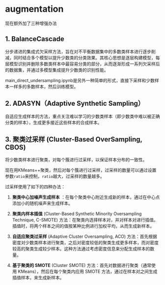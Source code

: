 # augmentation
现在额外加了三种增强办法
## 1. BalanceCascade
分步递进的集成式欠采样方法，旨在对不平衡数据集中的多数类样本进行逐步削减，同时结合多个模型以提升少数类的分类效果。其核心思想是逐层构建模型，每层模型识别并删除多数类样本中最容易分类的部分，从而逐渐形成一系列欠采样后的数据集，并通过多模型集成提升少数类的识别性能。

main_direct_undersampling.ipynb是另外一种简单的形式，直接下采样和少数样本一样多的多数样本，然后训练模型。

## 2. ADASYN（Adaptive Synthetic Sampling）
自适应生成样本的方法，重点关注难以学习的少数类样本（即少数类中难以被正确分类的样本），生成更多接近这些样本的合成样本。

## 3. 聚类过采样 (Cluster-Based OverSampling, CBOS)
将少数类样本进行聚类，对每个簇进行过采样，以保证样本分布的一致性。

现在用KMeans++聚类，然后对每个簇进行过采样，过采样的数量可以通过设置参数`ratio`来控制，`ratio`越大，过采样的数量越多。

过采样使用了如下的四种办法：
1. 	__聚类中心加噪声生成样本__ ：在每个聚类中心附近生成新的样本，通过在中心点添加小的随机噪声来生成样本。

2. __聚类内样本插值__ (Cluster-Based Synthetic Minority Oversampling Technique, C-SMOTE)
方法：在聚类内选择样本对，并对样本对进行插值。插值时，将两个样本之间的值按某种比例进行加权平均，从而生成新样本。
3. __自适应聚类过采样__ (Adaptive Cluster Oversampling, ACO)
方法：首先根据密度对少数类样本进行聚类，之后对密度较低的聚类生成更多样本，而对密度较高的聚类生成较少样本。这种方法通过考虑密度信息来分配生成样本的数量。
4. __基于聚类的 SMOTE__ (Cluster SMOTE)
方法：首先对数据进行聚类（通常使用 KMeans），然后在每个聚类内应用 SMOTE 方法，通过在样本对之间生成插值样本，来生成新样本。
